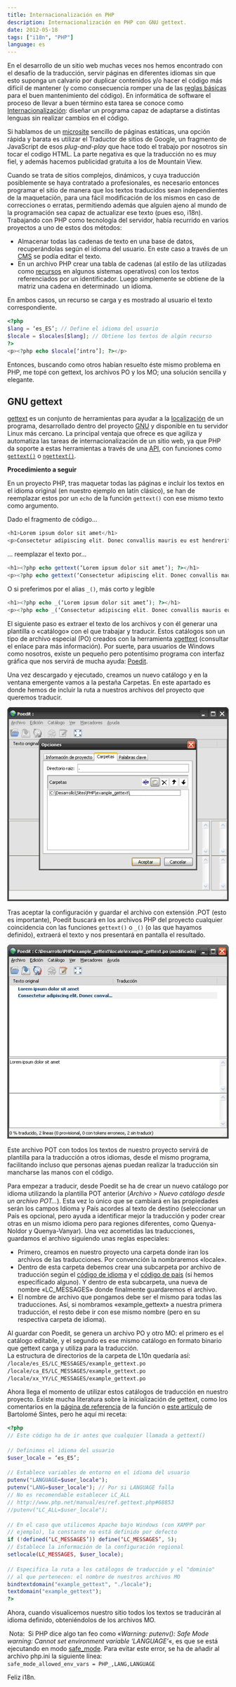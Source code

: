 ```yaml
---
title: Internacionalización en PHP
description: Internacionalización en PHP con GNU gettext.
date: 2012-05-18
tags: ["i18n", "PHP"]
language: es
---
```


En el desarrollo de un sitio web muchas veces nos hemos encontrado con el desafío de la traducción, servir páginas en diferentes idiomas sin que esto suponga un calvario por duplicar contenidos y/o hacer el código más difícil de mantener (y como consecuencia romper una de las [reglas básicas](http://identidadgeek.com/el-mejor-consejo-para-los-programadores-en-la-historia-de-la-humanidad/2010/01/) para el buen mantenimiento del código). En informática de software el proceso de llevar a buen término esta tarea se conoce como [Internacionalización](http://es.wikipedia.org/wiki/Internacionalizaci%C3%B3n_y_localizaci%C3%B3n): diseñar un programa capaz de adaptarse a distintas lenguas sin realizar cambios en el código.

Si hablamos de un [microsite](http://en.wikipedia.org/wiki/Microsite) sencillo de páginas estáticas, una opción rápida y barata es utilizar el Traductor de sitios de Google, un fragmento de JavaScript de esos _plug-and-play_ que hace todo el trabajo por nosotros sin tocar el codigo HTML. La parte negativa es que la traducción no es muy fiel, y además hacemos publicidad gratuita a los de Mountain View.

Cuando se trata de sitios complejos, dinámicos, y cuya traducción posiblemente se haya contratado a profesionales, es necesario entonces programar el sitio de manera que los textos traducidos sean independientes de la maquetación, para una fácil modificación de los mismos en caso de correcciones o erratas, permitiendo además que alguien ajeno al mundo de la programación sea capaz de actualizar ese texto (pues eso, i18n).  
Trabajando con PHP como tecnología del servidor, había recurrido en varios proyectos a uno de estos dos métodos:

+ Almacenar todas las cadenas de texto en una base de datos, recuperándolas según el idioma del usuario. En este caso a través de un [CMS](http://es.wikipedia.org/wiki/Sistema_de_gesti%C3%B3n_de_contenidos) se podía editar el texto.
+ En un archivo PHP crear una tabla de cadenas (al estilo de las utilizadas como [recursos](http://msdn.microsoft.com/es-es/library/fdfxk9a4%28v=vs.80%29.aspx) en algunos sistemas operativos) con los textos referenciados por un identificador. Luego simplemente se obtiene de la matriz una cadena en determinado  un idioma.

En ambos casos, un recurso se carga y es mostrado al usuario el texto correspondiente.

```php
<?php  
$lang = ‘es_ES’; // Define el idioma del usuario  
$locale = $locales[$lang]; // Obtiene los textos de algún recurso  
?>  
<p><?php echo $locale[‘intro’]; ?></p>  
```

Entonces, buscando como otros habían resuelto éste mismo problema en PHP, me topé con gettext, los archivos PO y los MO; una solución sencilla y elegante.

## GNU gettext

[gettext](http://www.gnu.org/software/gettext/) es un conjunto de herramientas para ayudar a la [localización](http://es.wikipedia.org/wiki/Internacionalizaci%C3%B3n_y_localizaci%C3%B3n#Localizaci.C3.B3n) de un programa, desarrollado dentro del proyecto [GNU](http://es.wikipedia.org/wiki/GNU) y disponible en tu servidor Linux más cercano. La principal ventaja que ofrece es que agiliza y automatiza las tareas de internacionalización de un sitio web, ya que PHP da soporte a estas herramientas a través de una [API](http://www.php.net/manual/en/book.gettext.php), con funciones como [`gettext()`](http://www.php.net/manual/en/function.gettext.php) o [`ngettext()`](http://www.php.net/manual/en/function.ngettext.php).

**Procedimiento a seguir**

En un proyecto PHP, tras maquetar todas las páginas e incluir los textos en el idioma original (en nuestro ejemplo en latín clásico), se han de reemplazar estos por un `echo` de la función `gettext()` con ese mismo texto como argumento.

Dado el fragmento de código…

```php
<h1>Lorem ipsum dolor sit amet</h1>  
<p>Consectetur adipiscing elit. Donec convallis mauris eu est hendrerit luctus…</p>  
```

… reemplazar el texto por…

```php
<h1><?php echo gettext(‘Lorem ipsum dolor sit amet’); ?></h1>  
<p><?php echo gettext(‘Consectetur adipiscing elit. Donec convallis mauris eu est hendrerit luctus…’); ?></p>  
```

O si preferimos por el alias `_()`, más corto y legible

```php
<h1><?php echo _(‘Lorem ipsum dolor sit amet’); ?></h1>  
<p><?php echo _(‘Consectetur adipiscing elit. Donec convallis mauris eu est hendrerit luctus…’); ?></p>  
```

El siguiente paso es extraer el texto de los archivos y con él generar una plantilla o «catálogo» con el que trabajar y traducir. Estos catálogos son un tipo de archivo especial (PO) creados con la herramienta [xgettext](http://www.gnu.org/savannah-checkouts/gnu/gettext/manual/html_node/Template.html) (consultar el enlace para más información). Por suerte, para usuarios de Windows como nosotros, existe un pequeño pero potentísimo programa con interfaz gráfica que nos servirá de mucha ayuda: [Poedit](http://www.poedit.net/).

Una vez descargado y ejecutado, creamos un nuevo catálogo y en la ventana emergente vamos a la pestaña Carpetas. En este apartado es donde hemos de incluir la ruta a nuestros archivos del proyecto que queremos traducir.

![Creación de un nuevo catálogo con Poedit](/img/blog/poedit-1.png)

Tras aceptar la configuración y guardar el archivo con extensión .POT (esto es importante), Poedit buscará en los archivos PHP del proyecto cualquier coincidencia con las funciones `gettext()` o `_()` (o las que hayamos definido), extraerá el texto y nos presentará en pantalla el resultado.

![Traducir con Poedit](/img/blog/poedit-2.png )

Este archivo POT con todos los textos de nuestro proyecto servirá de plantilla para la traducción a otros idiomas, desde el mismo programa, facilitando incluso que personas ajenas puedan realizar la traducción sin mancharse las manos con el código.

Para empezar a traducir, desde Poedit se ha de crear un nuevo catálogo por idioma utilizando la plantilla POT anterior (_Archivo_ > _Nuevo catálogo desde un archivo POT…_). Esta vez lo único que se cambiará en las propiedades serán los campos Idioma y País acordes al texto de destino (seleccionar un País es opcional, pero ayuda a identificar mejor la traducción y poder crear otras en un mismo idioma pero para regiones diferentes, como Quenya-Noldor y Quenya-Vanyar). Una vez acometidas las traducciones, guardamos el archivo siguiendo unas reglas especiales:

+ Primero, creamos en nuestro proyecto una carpeta donde iran los archivos de las traducciones. Por convención la nombraremos «locale».
+ Dentro de esta carpeta debemos crear una subcarpeta por archivo de traducción según el [código de idioma](http://www.gnu.org/software/gettext/manual/html_node/Usual-Language-Codes.html) y el [código de país](http://www.gnu.org/software/gettext/manual/html_node/Country-Codes.html) (si hemos especificado alguno). Y dentro de esta subcarpeta, una nueva de nombre «LC_MESSAGES» donde finalmente guardaremos el archivo.
+ El nombre de archivo que pongamos debe ser el mismo para todas las traducciones. Así, si nombramos «example_gettext» a nuestra primera traducción, el resto debe ir con ese mismo nombre (pero en su respectiva carpeta de idioma).

Al guardar con Poedit, se genera un archivo PO y otro MO: el primero es el catálogo editable, y el segundo es ese mismo catálogo en formato binario que gettext carga y utiliza para la traducción.  
La estructura de directorios de la carpeta de L10n quedaría así:  
`/locale/es_ES/LC_MESSAGES/example_gettext.po   /locale/ca_ES/LC_MESSAGES/example_gettext.po   /locale/xx_YY/LC_MESSAGES/example_gettext.po`

Ahora llega el momento de utilizar estos catálogos de traducción en nuestro proyecto. Existe mucha literatura sobre la inicialización de gettext, como los comentarios en la [página de referencia](http://www.php.net/manual/en/book.gettext.php) de la función o [este artículo](http://www.mclibre.org/consultar/php/lecciones/php_gettext.html) de Bartolomé Sintes, pero he aquí mi receta:

```php
<?php
// Este código ha de ir antes que cualquier llamada a gettext()

// Definimos el idioma del usuario  
$user_locale = ‘es_ES’;

// Establece variables de entorno en el idioma del usuario  
putenv("LANGUAGE=$user_locale");  
putenv("LANG=$user_locale"); // Por si LANGUAGE falla  
// No es recomendable establecer LC_ALL  
// http://www.php.net/manual/es/ref.gettext.php#68853  
//putenv("LC_ALL=$user_locale");

// En el caso que utilicemos Apache bajo Windows (con XAMPP por  
// ejemplo), la constante no está definido por defecto  
if (!defined(‘LC_MESSAGES’)) define(‘LC_MESSAGES’, 5);  
// Establece la información de la configuración regional  
setlocale(LC_MESSAGES, $user_locale);

// Especifica la ruta a los catálogos de traducción y el "dominio"  
// al que pertenecen: el nombre de nuestros archivos MO  
bindtextdomain("example_gettext", "./locale");  
textdomain("example_gettext");
?>  
```

Ahora, cuando visualicemos nuestro sitio todos los textos se traducirán al idioma definido, obteniéndolos de los archivos MO.

 Nota:  Si PHP dice algo tan feo como «_Warning: putenv(): Safe Mode warning: Cannot set environment variable ‘LANGUAGE’_«, es que se está ejecutando en modo [safe_mode](http://www.php.net/manual/en/features.safe-mode.php). Para evitar este error, se ha de añadir al archivo php.ini la siguiente línea:  
`safe_mode_allowed_env_vars = PHP_,LANG,LANGUAGE`

Feliz i18n.
